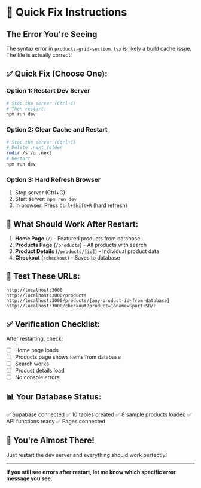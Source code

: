 # 🔄 Quick Fix Instructions

## The Error You're Seeing

The syntax error in `products-grid-section.tsx` is likely a build cache issue. The file is actually correct!

## ✅ Quick Fix (Choose One):

### Option 1: Restart Dev Server
```bash
# Stop the server (Ctrl+C)
# Then restart:
npm run dev
```

### Option 2: Clear Cache and Restart
```bash
# Stop the server (Ctrl+C)
# Delete .next folder
rmdir /s /q .next
# Restart
npm run dev
```

### Option 3: Hard Refresh Browser
1. Stop server (Ctrl+C)
2. Start server: `npm run dev`
3. In browser: Press `Ctrl+Shift+R` (hard refresh)

## 🎯 What Should Work After Restart:

1. **Home Page** (`/`) - Featured products from database
2. **Products Page** (`/products`) - All products with search
3. **Product Details** (`/products/[id]`) - Individual product data
4. **Checkout** (`/checkout`) - Saves to database

## 🧪 Test These URLs:

```
http://localhost:3000
http://localhost:3000/products
http://localhost:3000/products/[any-product-id-from-database]
http://localhost:3000/checkout?product=1&name=Sport+SR/F
```

## ✅ Verification Checklist:

After restarting, check:
- [ ] Home page loads
- [ ] Products page shows items from database
- [ ] Search works
- [ ] Product details load
- [ ] No console errors

## 📊 Your Database Status:

✅ Supabase connected
✅ 10 tables created
✅ 8 sample products loaded
✅ API functions ready
✅ Pages connected

## 🎉 You're Almost There!

Just restart the dev server and everything should work perfectly!

---

**If you still see errors after restart, let me know which specific error message you see.**
